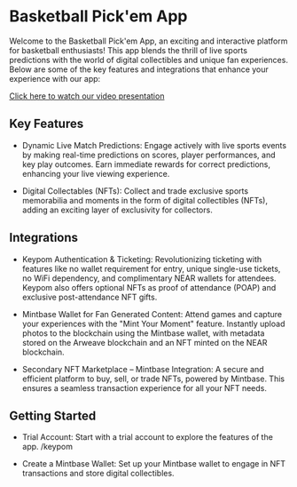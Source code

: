 # Basketball Pick'em App
Welcome to the Basketball Pick'em App, an exciting and interactive platform for basketball enthusiasts! This app blends the thrill of live sports predictions with the world of digital collectibles and unique fan experiences. Below are some of the key features and integrations that enhance your experience with our app:

[Click here to watch our video presentation](https://drive.google.com/file/d/15gGwygAfmzW8M0Nx0_qaFUKsEg0rQM-6/view?usp=sharing)

## Key Features
- Dynamic Live Match Predictions: Engage actively with live sports events by making real-time predictions on scores, player performances, and key play outcomes. Earn immediate rewards for correct predictions, enhancing your live viewing experience.

- Digital Collectables (NFTs): Collect and trade exclusive sports memorabilia and moments in the form of digital collectibles (NFTs), adding an exciting layer of exclusivity for collectors.


## Integrations
- Keypom Authentication & Ticketing: Revolutionizing ticketing with features like no wallet requirement for entry, unique single-use tickets, no WiFi dependency, and complimentary NEAR wallets for attendees. Keypom also offers optional NFTs as proof of attendance (POAP) and exclusive post-attendance NFT gifts.

- Mintbase Wallet for Fan Generated Content: Attend games and capture your experiences with the "Mint Your Moment" feature. Instantly upload photos to the blockchain using the Mintbase wallet, with metadata stored on the Arweave blockchain and an NFT minted on the NEAR blockchain.

- Secondary NFT Marketplace – Mintbase Integration: A secure and efficient platform to buy, sell, or trade NFTs, powered by Mintbase. This ensures a seamless transaction experience for all your NFT needs.

## Getting Started
- Trial Account: Start with a trial account to explore the features of the app. 
/keypom

- Create a Mintbase Wallet: Set up your Mintbase wallet to engage in NFT transactions and store digital collectibles.